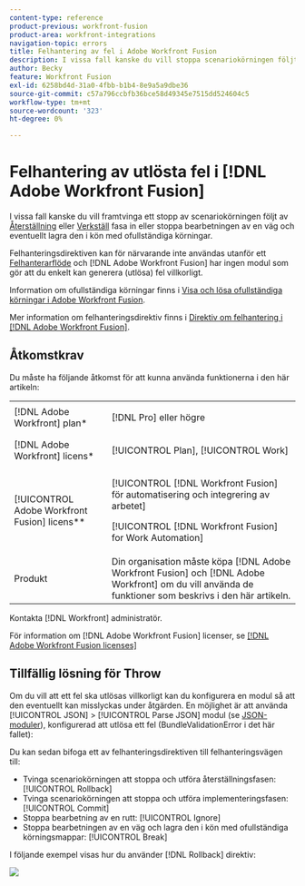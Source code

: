 ```yaml
---
content-type: reference
product-previous: workfront-fusion
product-area: workfront-integrations
navigation-topic: errors
title: Felhantering av fel i Adobe Workfront Fusion
description: I vissa fall kanske du vill stoppa scenariokörningen följt av återställnings- eller implementeringsfasen eller stoppa bearbetningen av en väg och eventuellt lagra den i kön för Visa och lösa ofullständiga körningar i Adobe Workfront Fusion.
author: Becky
feature: Workfront Fusion
exl-id: 6258bd4d-31a0-4fbb-b1b4-8e9a5a9dbe36
source-git-commit: c57a796ccbfb36bce58d49345e7515dd524604c5
workflow-type: tm+mt
source-wordcount: '323'
ht-degree: 0%

---
```


# Felhantering av utlösta fel i [!DNL Adobe Workfront Fusion]

I vissa fall kanske du vill framtvinga ett stopp av scenariokörningen följt av [Återställning](../../workfront-fusion/scenarios/scenario-execution-cycles-phases.md#rollback) eller [Verkställ](../../workfront-fusion/scenarios/scenario-execution-cycles-phases.md#commit) fasa in eller stoppa bearbetningen av en väg och eventuellt lagra den i kön med ofullständiga körningar.

Felhanteringsdirektiven kan för närvarande inte användas utanför ett [Felhanterarflöde](../../workfront-fusion/errors/error-handling.md#error) och [!DNL Adobe Workfront Fusion] har ingen modul som gör att du enkelt kan generera (utlösa) fel villkorligt.

Information om ofullständiga körningar finns i [Visa och lösa ofullständiga körningar i Adobe Workfront Fusion](../../workfront-fusion/scenarios/view-and-resolve-incomplete-executions.md).

Mer information om felhanteringsdirektiv finns i [Direktiv om felhantering i [!DNL Adobe Workfront Fusion]](../../workfront-fusion/errors/directives-for-error-handling.md).

## Åtkomstkrav

Du måste ha följande åtkomst för att kunna använda funktionerna i den här artikeln:

<table style="table-layout:auto">
 <col> 
 <col> 
 <tbody> 
  <tr> 
   <td role="rowheader">[!DNL Adobe Workfront] plan*</td> 
   <td> <p>[!DNL Pro] eller högre</p> </td> 
  </tr> 
  <tr data-mc-conditions=""> 
   <td role="rowheader">[!DNL Adobe Workfront] licens*</td> 
   <td> <p>[!UICONTROL Plan], [!UICONTROL Work]</p> </td> 
  </tr> 
  <tr> 
   <td role="rowheader">[!UICONTROL Adobe Workfront Fusion] licens**</td> 
   <td> <p>[!UICONTROL [!DNL Workfront Fusion] för automatisering och integrering av arbetet] </p><p>[!UICONTROL [!DNL Workfront Fusion] for Work Automation]</p>  </td> 
  </tr> 
  <tr> 
   <td role="rowheader">Produkt</td> 
   <td>Din organisation måste köpa [!DNL Adobe Workfront Fusion] och [!DNL Adobe Workfront] om du vill använda de funktioner som beskrivs i den här artikeln.</td> 
  </tr> 
 </tbody> 
</table>

Kontakta [!DNL Workfront] administratör.

För information om [!DNL Adobe Workfront Fusion] licenser, se [[!DNL Adobe Workfront Fusion licenses]](../../workfront-fusion/get-started/license-automation-vs-integration.md)

## Tillfällig lösning för Throw

Om du vill att ett fel ska utlösas villkorligt kan du konfigurera en modul så att den eventuellt kan misslyckas under åtgärden. En möjlighet är att använda [!UICONTROL JSON] > [!UICONTROL Parse JSON] modul (se [JSON-moduler](../../workfront-fusion/apps-and-their-modules/json-modules.md)), konfigurerad att utlösa ett fel (BundleValidationError i det här fallet):

Du kan sedan bifoga ett av felhanteringsdirektiven till felhanteringsvägen till:

* Tvinga scenariokörningen att stoppa och utföra återställningsfasen: [!UICONTROL Rollback]
* Tvinga scenariokörningen att stoppa och utföra implementeringsfasen: [!UICONTROL Commit]
* Stoppa bearbetning av en rutt: [!UICONTROL Ignore]
* Stoppa bearbetningen av en väg och lagra den i kön med ofullständiga körningsmappar: [!UICONTROL Break]

I följande exempel visas hur du använder [!DNL Rollback] direktiv:

![](assets/rollback-directive-350x175.png)
